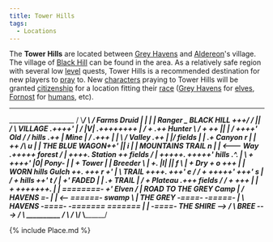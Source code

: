 ```yaml
---
title: Tower Hills
tags:
  - Locations
---
```

The **Tower Hills** are located between [Grey
Havens](Grey_Havens "wikilink") and [Aldereon](Aldereon "wikilink")'s
village. The village of [Black Hill](Black_Hill "wikilink") can be found
in the area. As a relatively safe region with several low
[level](level "wikilink") quests, Tower Hills is a recommended
destination for new players to [pray](pray "wikilink") to. New
[characters](character "wikilink") praying to Tower Hills will be
granted [citizenship](citizen "wikilink") for a location fitting their
[race](race "wikilink") ([Grey Havens](Grey_Havens "wikilink") for
[elves](elf "wikilink"), [Fornost](Fornost "wikilink") for
[humans](human "wikilink"), etc).

_________________
____________________ / \\_____/ \\ / Farms
Druid \| \| \| \| Ranger _ BLACK HILL +++_/ / \|_\| / \\ VILLAGE
.++++' \| __/ \|V\| .++++++++ \| / + .++ Hunter \\ / + ++ \|_\| \|
__/ ++++' Old / ___/ hills .++ \| Mine \| ___/ .+++ \| \| \\ /
Valley .++ ______\| \|_/ fields \| \| .+ ___Canyon___ r \|
\| ++ /\\ u \| \| THE BLUE WAGON++' \|\| i \| \| MOUNTAINS TRAIL n \| \|
\<--- Way .+++++ forest / \| ++++. Station ++ fields / \| +++++. +++++'
hills .^. \| \\ + ++++' \|0\| Pony- \| \| + Tower \| \| Breeder \\ \| +.
_\|I\|_ \|_\| f \\ \| + Dry + o +++ \| \| WORN hills Gulch ++. +++ r
+' \| \\ TRAIL ++++. +++' e / / + +++++' +++' s \| / + hills ++' t / \|
+' FADED \| \| .+ TRAIL \| / + Plateau .+++ fields / / + +++ \| \| +
+++++++. \| \| ========- +' Elven / \| ROAD TO THE GREY Camp \| / HAVENS
=- \| \| \<-- ======- swamp \\ \| THE GREY -====- -=====- \| \\ HAVENS
-====- -======= ======= \| \| -====- THE SHIRE --\> / \\__ BREE ---\>
/ \\ __________ / \\_____ ___/
\\__________________/ \\________/

{% include Place.md %}
